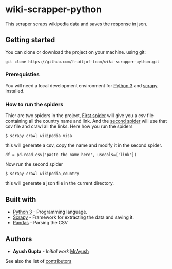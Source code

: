 # wiki-scrapper-python
This scraper scraps wikipedia data and saves the response in json.
## Getting started
You can clone or download the project on your machine.
using git:
```
git clone https://github.com/fridtjof-team/wiki-scrapper-python.git
```
### Prerequisties
You will need a local development environment for [Python 3](https://www.python.org/download/releases/3.0/) and [scrapy](http://doc.scrapy.org/en/1.1/intro/overview.html) installed.

### How to run the spiders
Thier are two spiders in the project, [First spider](https://github.com/fridtjof-team/wiki-scrapper-python/blob/master/spiders/wikipedia_visa.py) will give you a csv file containing all the country name and link.
And the [second spider](https://github.com/fridtjof-team/wiki-scrapper-python/blob/master/spiders/wikipedia_country.py) will use that csv file and crawl all the links.
Here how you run the spiders
```
$ scrapy crawl wikipedia_visa
```
this will generate a csv, copy the name and modify it in the second spider.
```
df = pd.read_csv('paste the name here', usecols=['link'])
```
Now run the second spider
```
$ scrapy crawl wikipedia_country
```
this will generate a json file in the current directory.

## Built with
* [Python 3](https://www.python.org/) - Programming language.
* [Scrapy](https://scrapy.org/) - Framework for extracting the data and saving it.
* [Pandas](https://pandas.pydata.org/) - Parsing the CSV

## Authors
 * **Ayush Gupta** - *Initial work* [MrAyush](https://github.com/MrAyush)

See also the list of [contributors](https://github.com/fridtjof-team/wiki-scrapper-python/graphs/contributors)
